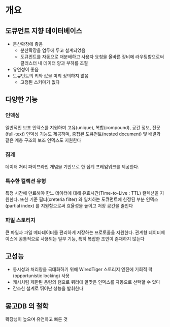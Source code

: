 # 개요
## 도큐먼트 지향 데이터베이스
- 분산확장에 좋음
  - 분산확장을 염두에 두고 설계되었음
  - 도큐먼트를 자동으로 재분배하고 사용자 요청을 올바른 장비에 라우팅함으로써 클러스터 내 데이터 양과 부하를 조절
- 유연성이 좋음
- 도큐먼트의 키와 값을 미리 정의하지 않음
  - 고정된 스키마가 없다

## 다양한 기능
### 인덱싱
일반적인 보조 인덱스를 지원하며 고유(unique), 복합(compound), 공간 정보, 전문(full-text) 인덱싱 기능도 제공하며, 중첩된 도큐먼트(nested document) 및 배열과 같은 계층 구조의 보조 인덱스도 지원한다

### 집계
데이터 처리 파이프라인 개념을 기반으로 한 집계 프레임워크를 제공한다.

### 특수한 컬렉션 유형
특정 시간에 만료해야 한느 데이터에 대해 유효시간(Time-to-Live : TTL) 컬렉션을 지원한다. 또한 기준 필터(creteria filter) 와 일치하는 도큐먼트에 한정된 부분 인덱스(partial index) 를 지원함으로써 효율성을 높이고 저장 공간을 줄인다

### 파일 스토리지
큰 파일과 파일 메타데이터를 편리하게 저장하는 프로토콜을 지원한다. 관계형 데이터베이스에 공통적으로 사용되는 일부 기능, 특히 복잡한 조인이 존재하지 않는다

## 고성능
- 동시성과 처리량을 극대화하기 위해 WiredTiger 스토리지 엔진에 기회적 락(opportunistic locking) 사용
- 캐시처럼 제한된 용량의 램으로 쿼리에 알맞은 인덱스를 자동으로 선택할 수 있다
- 간소한 설계로 뛰어난 성능을 발휘한다

## 몽고DB 의 철학
확장성이 높으며 유연하고 빠른 것

